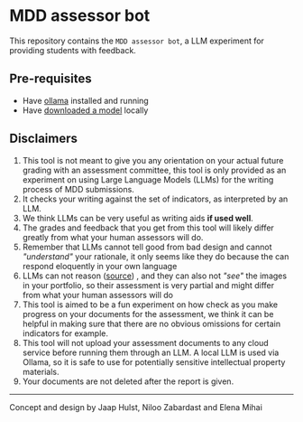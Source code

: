 # MDD assessor bot

This repository contains the `MDD assessor bot`, a LLM experiment for providing students with feedback.

## Pre-requisites

- Have [ollama](https://ollama.com/) installed and running
- Have [downloaded a model](https://ollama.com/library) locally

## Disclaimers

1. This tool is not meant to give you any orientation on your actual future grading with an assessment committee, this tool is only provided as an experiment on using Large Language Models (LLMs) for the writing process of MDD submissions.
1. It checks your writing against the set of indicators, as interpreted by an LLM.
1. We think LLMs can be very useful as writing aids **if used well**.
1. The grades and feedback that you get from this tool will likely differ greatly from what your human assessors will do.
1. Remember that LLMs cannot tell good from bad design and cannot _"understand"_ your rationale, it only seems like they do because the can respond eloquently in your own language
1. LLMs can not reason ([source](https://arstechnica.com/ai/2024/10/llms-cant-perform-genuine-logical-reasoning-apple-researchers-suggest/)) , and they can also not _"see"_ the images in your portfolio, so their assessment is very partial and might differ from what your human assessors will do
1. This tool is aimed to be a fun experiment on how check as you make progress on your documents for the assessment, we think it can be helpful in making sure that there are no obvious omissions for certain indicators for example.
1. This tool will not upload your assessment documents to any cloud service before running them through an LLM. A local LLM is used via Ollama, so it is safe to use for potentially sensitive intellectual property materials.
1. Your documents are not deleted after the report is given.

---

Concept and design by Jaap Hulst, Niloo Zabardast and Elena Mihai

